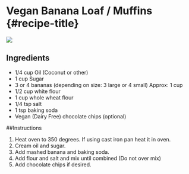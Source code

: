 # Vegan Banana Loaf / Muffins {#recipe-title}

<div markdown=1 class="image-and-text">

<img src="../images/placeholder/home3.jpg" class="image">

<div markdown=1 class="text">

## Ingredients
- 1/4 cup Oil (Coconut or other)
- 1 cup Sugar
- 3 or 4 bananas (depending on size: 3 large or 4 small) Approx: 1 cup
- 1/2 cup white flour
- 1 cup whole wheat flour
- 1/4 tsp salt
- 1 tsp baking soda
- Vegan (Dairy Free) chocolate chips (optional)

##Instructions
1. Heat oven to 350 degrees. If using cast iron pan heat it in oven.
2. Cream oil and sugar.
3. Add mashed banana and baking soda.
4. Add flour and salt and mix until combined (Do not over mix) 
5. Add chocolate chips if desired.


</div>

</div>